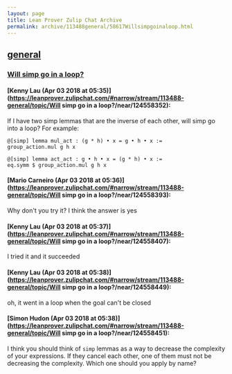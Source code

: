 ```yaml
---
layout: page
title: Lean Prover Zulip Chat Archive 
permalink: archive/113488general/58617Willsimpgoinaloop.html
---
```


## [general](index.html)
### [Will simp go in a loop?](58617Willsimpgoinaloop.html)

#### [Kenny Lau (Apr 03 2018 at 05:35)](https://leanprover.zulipchat.com/#narrow/stream/113488-general/topic/Will simp go in a loop?/near/124558352):
If I have two simp lemmas that are the inverse of each other, will simp go into a loop? For example:
```
@[simp] lemma mul_act : (g * h) • x = g • h • x :=
group_action.mul g h x

@[simp] lemma act_act : g • h • x = (g * h) • x :=
eq.symm $ group_action.mul g h x
```

#### [Mario Carneiro (Apr 03 2018 at 05:36)](https://leanprover.zulipchat.com/#narrow/stream/113488-general/topic/Will simp go in a loop?/near/124558393):
Why don't you try it? I think the answer is yes

#### [Kenny Lau (Apr 03 2018 at 05:37)](https://leanprover.zulipchat.com/#narrow/stream/113488-general/topic/Will simp go in a loop?/near/124558407):
I tried it and it succeeded

#### [Kenny Lau (Apr 03 2018 at 05:38)](https://leanprover.zulipchat.com/#narrow/stream/113488-general/topic/Will simp go in a loop?/near/124558449):
oh, it went in a loop when the goal can't be closed

#### [Simon Hudon (Apr 03 2018 at 05:38)](https://leanprover.zulipchat.com/#narrow/stream/113488-general/topic/Will simp go in a loop?/near/124558451):
I think you should think of `simp` lemmas as a way to decrease the complexity of your expressions. If they cancel each other, one of them must not be decreasing the complexity. Which one should you apply by name?

